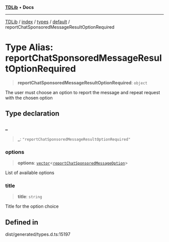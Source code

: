 [**TDLib**](../../../../../../README.md) • **Docs**

***

[TDLib](../../../../../../modules.md) / [index](../../../../../README.md) / [types](../../../README.md) / [default](../README.md) / reportChatSponsoredMessageResultOptionRequired

# Type Alias: reportChatSponsoredMessageResultOptionRequired

> **reportChatSponsoredMessageResultOptionRequired**: `object`

The user must choose an option to report the message and repeat request with the chosen option

## Type declaration

### \_

> **\_**: `"reportChatSponsoredMessageResultOptionRequired"`

### options

> **options**: [`vector`](vector.md)\<[`reportChatSponsoredMessageOption`](reportChatSponsoredMessageOption.md)\>

List of available options

### title

> **title**: `string`

Title for the option choice

## Defined in

dist/generated/types.d.ts:15197
